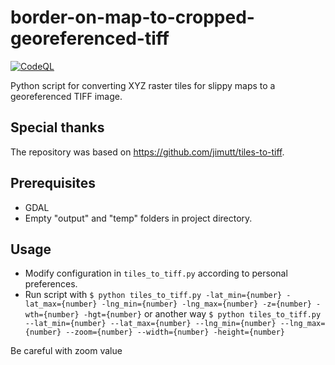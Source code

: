 # border-on-map-to-cropped-georeferenced-tiff

[![CodeQL](https://github.com/deadbyback/border-on-map-to-cropped-georeferenced-tiff/actions/workflows/codeql-analysis.yml/badge.svg)](https://github.com/deadbyback/border-on-map-to-cropped-georeferenced-tiff/actions/workflows/codeql-analysis.yml)

Python script for converting XYZ raster tiles for slippy maps to a georeferenced TIFF image.

## Special thanks

The repository was based on <https://github.com/jimutt/tiles-to-tiff>.

## Prerequisites

- GDAL
- Empty "output" and "temp" folders in project directory.

## Usage

- Modify configuration in `tiles_to_tiff.py` according to personal preferences.
- Run script with `$ python tiles_to_tiff.py -lat_min={number} -lat_max={number} -lng_min={number} -lng_max={number} -z={number} -wth={number} -hgt={number}`
or another way `$ python tiles_to_tiff.py --lat_min={number} --lat_max={number} --lng_min={number} --lng_max={number} --zoom={number} --width={number} -height={number}`

Be careful with zoom value
